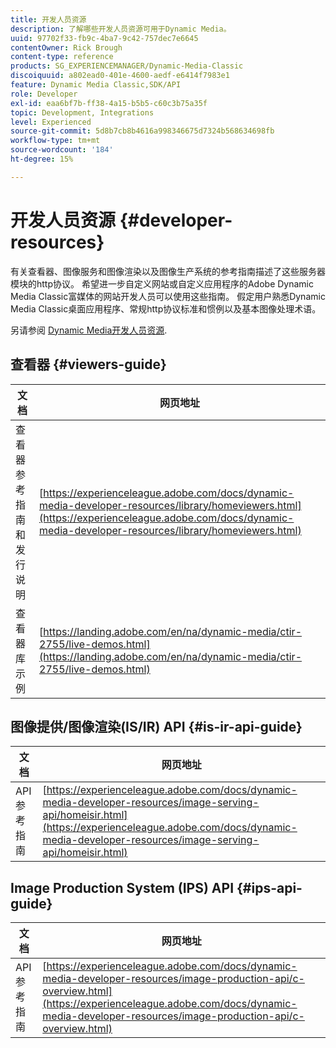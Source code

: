 ```yaml
---
title: 开发人员资源
description: 了解哪些开发人员资源可用于Dynamic Media。
uuid: 97702f33-fb9c-4ba7-9c42-757dec7e6645
contentOwner: Rick Brough
content-type: reference
products: SG_EXPERIENCEMANAGER/Dynamic-Media-Classic
discoiquuid: a802ead0-401e-4600-aedf-e6414f7983e1
feature: Dynamic Media Classic,SDK/API
role: Developer
exl-id: eaa6bf7b-ff38-4a15-b5b5-c60c3b75a35f
topic: Development, Integrations
level: Experienced
source-git-commit: 5d8b7cb8b4616a998346675d7324b568634698fb
workflow-type: tm+mt
source-wordcount: '184'
ht-degree: 15%

---
```


# 开发人员资源 {#developer-resources}

有关查看器、图像服务和图像渲染以及图像生产系统的参考指南描述了这些服务器模块的http协议。 希望进一步自定义网站或自定义应用程序的Adobe Dynamic Media Classic富媒体的网站开发人员可以使用这些指南。 假定用户熟悉Dynamic Media Classic桌面应用程序、常规http协议标准和惯例以及基本图像处理术语。

另请参阅 [Dynamic Media开发人员资源](https://experienceleague.adobe.com/docs/dynamic-media-developer-resources.html).

## 查看器 {#viewers-guide}

| 文档 | 网页地址 |
| --- | --- |
| 查看器参考指南和发行说明 | [https://experienceleague.adobe.com/docs/dynamic-media-developer-resources/library/homeviewers.html](https://experienceleague.adobe.com/docs/dynamic-media-developer-resources/library/homeviewers.html) |
| 查看器库示例 | [https://landing.adobe.com/en/na/dynamic-media/ctir-2755/live-demos.html](https://landing.adobe.com/en/na/dynamic-media/ctir-2755/live-demos.html) |

## 图像提供/图像渲染(IS/IR) API {#is-ir-api-guide}

| 文档 | 网页地址 |
| --- | --- |
| API 参考指南 | [https://experienceleague.adobe.com/docs/dynamic-media-developer-resources/image-serving-api/homeisir.html](https://experienceleague.adobe.com/docs/dynamic-media-developer-resources/image-serving-api/homeisir.html) |

## Image Production System (IPS) API {#ips-api-guide}

| 文档 | 网页地址 |
| --- | --- |
| API 参考指南 | [https://experienceleague.adobe.com/docs/dynamic-media-developer-resources/image-production-api/c-overview.html](https://experienceleague.adobe.com/docs/dynamic-media-developer-resources/image-production-api/c-overview.html) |

<!-- ## Image Authoring {#ia}

| Document| Web address |
| --- | --- |
| User Guide | Contact Adobe Dynamic Media Classic technical support for this documentation. |
| Release Notes | Contact Adobe Dynamic Media Classic technical support for this documentation. |

## Dynamic Media Classic API {#dmc-api}

| Document | Web address |
| --- | --- |
| API Reference Guide | Contact Adobe Dynamic Media Classic technical support for documentation. |
 -->










<!-- 

**Web-to-Print**

|Document|Web address|
|--- |--- |
|Reference Guide|[https://www.adobe.com/go/learn_s7_webtoprint_en](https://www.adobe.com/go/learn_s7_webtoprint_en)| 

-->
